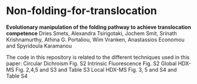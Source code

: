 # Non-folding-for-translocation

**Evolutionary manipulation of the folding pathway to achieve translocation competence**
Dries Smets, Alexandra Tsirigotaki, Jochem Smit, Srinath Krishnamurthy, Athina G. Portaliou, Wim Vranken, Anastassios Economou and Spyridoula Karamanou

The code in this repository is related to the different techniques used in this paper:
Circular Dichroism Fig. S2
Intrinsic Fluorescence Fig. S2
Global HDX-MS Fig. 2,4,5 and S3 and Table S3
Local HDX-MS Fig. 3, 5 and S4 and Table S4

